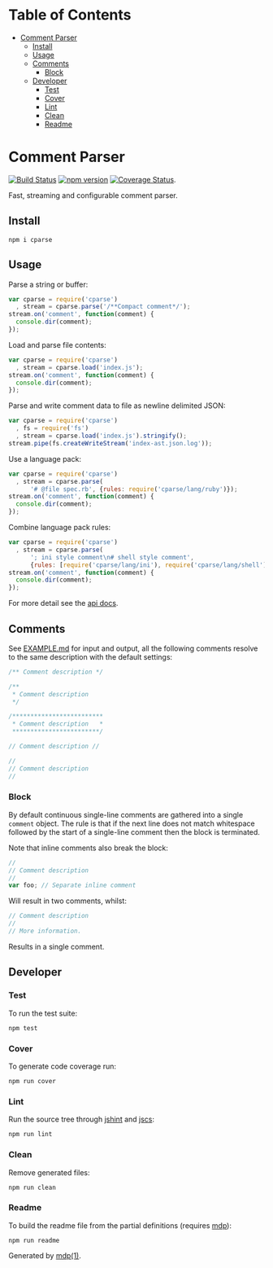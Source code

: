Table of Contents
=================

* [Comment Parser](#comment-parser)
  * [Install](#install)
  * [Usage](#usage)
  * [Comments](#comments)
    * [Block](#block)
  * [Developer](#developer)
    * [Test](#test)
    * [Cover](#cover)
    * [Lint](#lint)
    * [Clean](#clean)
    * [Readme](#readme)

Comment Parser
==============

[<img src="https://travis-ci.org/tmpfs/cparse.svg?v=2" alt="Build Status">](https://travis-ci.org/tmpfs/cparse)
[<img src="http://img.shields.io/npm/v/cparse.svg?v=2" alt="npm version">](https://npmjs.org/package/cparse)
[<img src="https://coveralls.io/repos/tmpfs/cparse/badge.svg?branch=master&service=github&v=2" alt="Coverage Status">](https://coveralls.io/github/tmpfs/cparse?branch=master).

Fast, streaming and configurable comment parser.

## Install

```
npm i cparse
```

## Usage

Parse a string or buffer:

```javascript
var cparse = require('cparse')
  , stream = cparse.parse('/**Compact comment*/');
stream.on('comment', function(comment) {
  console.dir(comment);
});
```

Load and parse file contents:

```javascript
var cparse = require('cparse')
  , stream = cparse.load('index.js');
stream.on('comment', function(comment) {
  console.dir(comment);
});
```

Parse and write comment data to file as newline delimited JSON:

```javascript
var cparse = require('cparse')
  , fs = require('fs')
  , stream = cparse.load('index.js').stringify();
stream.pipe(fs.createWriteStream('index-ast.json.log'));
```

Use a language pack:

```javascript
var cparse = require('cparse')
  , stream = cparse.parse(
      '# @file spec.rb', {rules: require('cparse/lang/ruby')});
stream.on('comment', function(comment) {
  console.dir(comment);
});
```

Combine language pack rules:

```javascript
var cparse = require('cparse')
  , stream = cparse.parse(
      '; ini style comment\n# shell style comment',
      {rules: [require('cparse/lang/ini'), require('cparse/lang/shell')]});
stream.on('comment', function(comment) {
  console.dir(comment);
});
```

For more detail see the [api docs](https://github.com/tmpfs/cparse/blob/master/API.md).

## Comments

See [EXAMPLE.md](https://github.com/tmpfs/cparse/blob/master/EXAMPLE.md) for input and output, all the following comments resolve to the same description with the default settings:

```javascript
/** Comment description */

/**
 * Comment description
 */

/*************************
 * Comment description   *
 ************************/

// Comment description //

//
// Comment description
//
```

### Block

By default continuous single-line comments are gathered into a single `comment` object. The 
rule is that if the next line does not match whitespace followed by the start of a 
single-line comment then the block is terminated.

Note that inline comments also break the block:

```javascript
// 
// Comment description
// 
var foo; // Separate inline comment
```

Will result in two comments, whilst:

```javascript
// Comment description
// 
// More information.
```

Results in a single comment.

## Developer

### Test

To run the test suite:

```
npm test
```

### Cover

To generate code coverage run:

```
npm run cover
```

### Lint

Run the source tree through [jshint](http://jshint.com) and [jscs](http://jscs.info):

```
npm run lint
```

### Clean

Remove generated files:

```
npm run clean
```

### Readme

To build the readme file from the partial definitions (requires [mdp](https://github.com/tmpfs/mdp)):

```
npm run readme
```

Generated by [mdp(1)](https://github.com/tmpfs/mdp).

[jshint]: http://jshint.com
[jscs]: http://jscs.info
[mdp]: https://github.com/tmpfs/mdp
